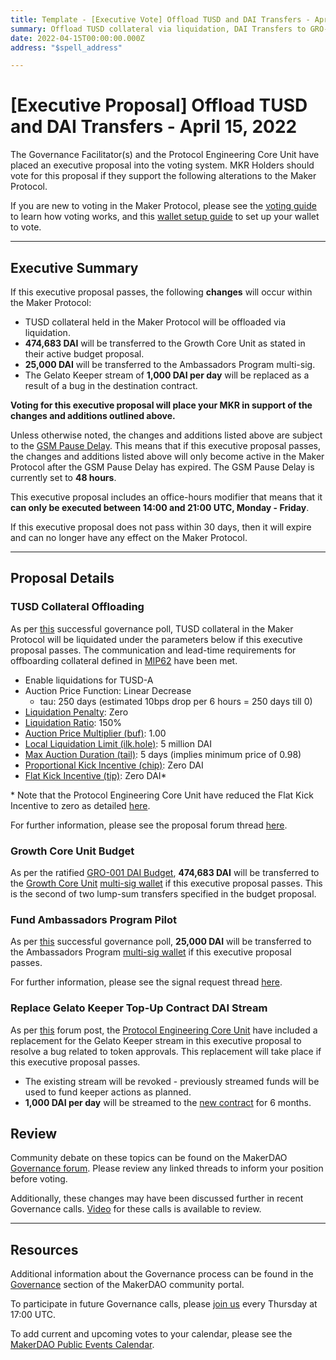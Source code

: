 ```yaml
---
title: Template - [Executive Vote] Offload TUSD and DAI Transfers - April 15, 2022
summary: Offload TUSD collateral via liquidation, DAI Transfers to GRO-001, Ambassadors Program, Gelato Keepers.
date: 2022-04-15T00:00:00.000Z
address: "$spell_address"

---
```

# [Executive Proposal] Offload TUSD and DAI Transfers - April 15, 2022

The Governance Facilitator(s) and the Protocol Engineering Core Unit have placed an executive proposal into the voting system. MKR Holders should vote for this proposal if they support the following alterations to the Maker Protocol.

If you are new to voting in the Maker Protocol, please see the [voting guide](https://community-development.makerdao.com/en/learn/governance/how-voting-works/) to learn how voting works, and this [wallet setup guide](https://community-development.makerdao.com/en/learn/governance/voting-setup/) to set up your wallet to vote.

---

## Executive Summary

If this executive proposal passes, the following **changes** will occur within the Maker Protocol:
- TUSD collateral held in the Maker Protocol will be offloaded via liquidation.
- **474,683 DAI** will be transferred to the Growth Core Unit as stated in their active budget proposal.
- **25,000 DAI** will be transferred to the Ambassadors Program multi-sig.
- The Gelato Keeper stream of **1,000 DAI per day** will be replaced as a result of a bug in the destination contract.

**Voting for this executive proposal will place your MKR in support of the changes and additions outlined above.**

Unless otherwise noted, the changes and additions listed above are subject to the [GSM Pause Delay](https://manual.makerdao.com/parameter-index/core/param-gsm-pause-delay). This means that if this executive proposal passes, the changes and additions listed above will only become active in the Maker Protocol after the GSM Pause Delay has expired. The GSM Pause Delay is currently set to **48 hours**.

This executive proposal includes an office-hours modifier that means that it **can only be executed between 14:00 and 21:00 UTC, Monday - Friday**.

If this executive proposal does not pass within 30 days, then it will expire and can no longer have any effect on the Maker Protocol.

---

## Proposal Details

### TUSD Collateral Offloading

As per [this](https://vote.makerdao.com/polling/QmVkRdjg#poll-detail) successful governance poll, TUSD collateral in the Maker Protocol will be liquidated under the parameters below if this executive proposal passes. The communication and lead-time requirements for offboarding collateral defined in [MIP62](https://mips.makerdao.com/mips/details/MIP62) have been met. 

* Enable liquidations for TUSD-A
* Auction Price Function: Linear Decrease
	* tau: 250 days (estimated 10bps drop per 6 hours = 250 days till 0)
* [Liquidation Penalty](https://manual.makerdao.com/parameter-index/vault-risk/param-liquidation-penalty): Zero
* [Liquidation Ratio](https://manual.makerdao.com/parameter-index/vault-risk/param-liquidation-ratio): 150%
* [Auction Price Multiplier (buf)](https://manual.makerdao.com/parameter-index/collateral-auction/param-auction-price-multiplier): 1.00
* [Local Liquidation Limit (ilk.hole)](https://manual.makerdao.com/parameter-index/collateral-auction/param-local-liquidation-limit): 5 million DAI
* [Max Auction Duration (tail)](https://manual.makerdao.com/parameter-index/collateral-auction/param-max-auction-duration): 5 days (implies minimum price of 0.98)
* [Proportional Kick Incentive (chip)](https://manual.makerdao.com/parameter-index/collateral-auction/param-proportional-kick-incentive): Zero DAI
* [Flat Kick Incentive (tip)](https://manual.makerdao.com/parameter-index/collateral-auction/param-flat-kick-incentive): Zero DAI*

\* Note that the Protocol Engineering Core Unit have reduced the Flat Kick Incentive to zero as detailed [here](https://forum.makerdao.com/t/tusd-offloading-flat-kick-incentive-change/14645).

For further information, please see the proposal forum thread [here](https://forum.makerdao.com/t/proposed-parameters-for-offboarding-tusd-a/13506).

### Growth Core Unit Budget

As per the ratified [GRO-001 DAI Budget](https://mips.makerdao.com/mips/details/MIP40c3SP37#budget-implementation), **474,683 DAI** will be transferred to the [Growth Core Unit](https://mips.makerdao.com/mips/details/MIP39c2SP4) [multi-sig wallet](https://gnosis-safe.io/app/eth:0x7800C137A645c07132886539217ce192b9F0528e) if this executive proposal passes. This is the second of two lump-sum transfers specified in the budget proposal.

### Fund Ambassadors Program Pilot

As per [this](https://vote.makerdao.com/polling/QmPpQ49p#poll-detail) successful governance poll, **25,000 DAI** will be transferred to the Ambassadors Program [multi-sig wallet](https://gnosis-safe.io/app/eth:0xF411d823a48D18B32e608274Df16a9957fE33E45/balances) if this executive proposal passes. 

For further information, please see the signal request thread [here](https://forum.makerdao.com/t/signal-request-fund-ambassadors-program-pilot/13199).

### Replace Gelato Keeper Top-Up Contract DAI Stream

As per [this](https://forum.makerdao.com/t/update-to-the-gelato-keeper-network-top-up-contract/14524) forum post, the [Protocol Engineering Core Unit](https://mips.makerdao.com/mips/details/MIP39c2SP7) have included a replacement for the Gelato Keeper stream in this executive proposal to resolve a bug related to token approvals. This replacement will take place if this executive proposal passes.
* The existing stream will be revoked - previously streamed funds will be used to fund keeper actions as planned.
* **1,000 DAI per day** will be streamed to the [new contract](https://etherscan.io/address/0x478c7Ce3e1df09130f8D65a23AD80e05b352af62) for 6 months.

## Review

Community debate on these topics can be found on the MakerDAO [Governance forum](https://forum.makerdao.com/). Please review any linked threads to inform your position before voting.

Additionally, these changes may have been discussed further in recent Governance calls. [Video](https://www.youtube.com/playlist?list=PLLzkWCj8ywWNq5-90-Id6VPSsrk4OWVan) for these calls is available to review.

---

## Resources

Additional information about the Governance process can be found in the [Governance](https://community-development.makerdao.com/en/learn/governance) section of the MakerDAO community portal.

To participate in future Governance calls, please [join us](https://github.com/makerdao/community/tree/master/governance/governance-and-risk-meetings) every Thursday at 17:00 UTC.

To add current and upcoming votes to your calendar, please see the [MakerDAO Public Events Calendar](https://calendar.google.com/calendar/embed?src=makerdao.com_3efhm2ghipksegl009ktniomdk%40group.calendar.google.com&ctz=UTC&mode=week&showCalendars=0&showPrint=0).
